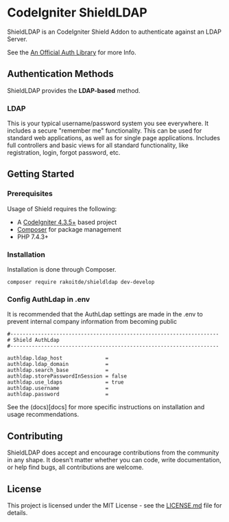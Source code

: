 # CodeIgniter ShieldLDAP

ShieldLDAP is an CodeIgniter Shield Addon to authenticate against an LDAP Server.

See the [An Official Auth Library](https://github.com/codeigniter4/shield/blob/develop/README.md) for more Info.

## Authentication Methods

ShieldLDAP provides the **LDAP-based** method.

### LDAP

This is your typical username/password system you see everywhere. It includes a secure "remember me" functionality.
This can be used for standard web applications, as well as for single page applications. Includes full controllers and
basic views for all standard functionality, like registration, login, forgot password, etc.

## Getting Started

### Prerequisites

Usage of Shield requires the following:

- A [CodeIgniter 4.3.5+](https://github.com/codeigniter4/CodeIgniter4/) based project
- [Composer](https://getcomposer.org/) for package management
- PHP 7.4.3+

### Installation

Installation is done through Composer.

```console
composer require rakoitde/shieldldap dev-develop
```

### Config AuthLdap in .env

It is recommended that the AuthLdap settings are made in the .env to prevent internal company information from becoming public

```console
#--------------------------------------------------------------------
# Shield AuthLdap
#--------------------------------------------------------------------

authldap.ldap_host              = 
authldap.ldap_domain            = 
authldap.search_base            = 
authldap.storePasswordInSession = false
authldap.use_ldaps              = true
authldap.username               = 
authldap.password               = 
```

See the (docs)[docs] for more specific instructions on installation and usage recommendations.

## Contributing

ShieldLDAP does accept and encourage contributions from the community in any shape. It doesn't matter
whether you can code, write documentation, or help find bugs, all contributions are welcome.

## License

This project is licensed under the MIT License - see the [LICENSE.md](LICENSE) file for details.